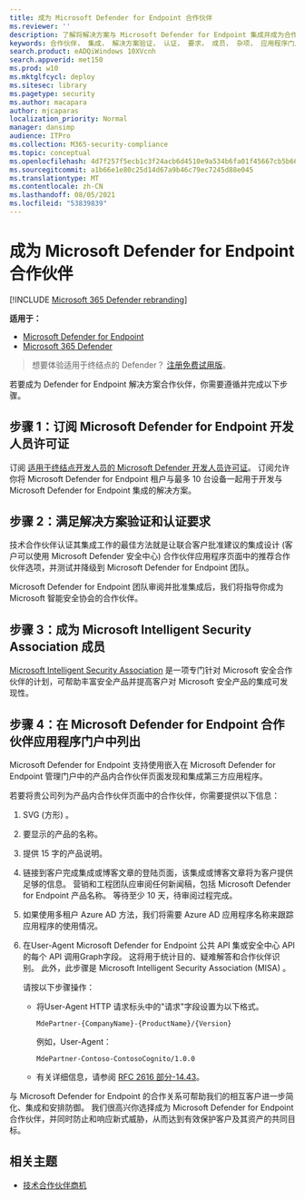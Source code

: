 ```yaml
---
title: 成为 Microsoft Defender for Endpoint 合作伙伴
ms.reviewer: ''
description: 了解将解决方案与 Microsoft Defender for Endpoint 集成并成为合作伙伴的步骤和要求
keywords: 合作伙伴， 集成， 解决方案验证， 认证， 要求， 成员， 杂项， 应用程序门户
search.product: eADQiWindows 10XVcnh
search.appverid: met150
ms.prod: w10
ms.mktglfcycl: deploy
ms.sitesec: library
ms.pagetype: security
ms.author: macapara
author: mjcaparas
localization_priority: Normal
manager: dansimp
audience: ITPro
ms.collection: M365-security-compliance
ms.topic: conceptual
ms.openlocfilehash: 4d7f257f5ecb1c3f24acb6d4510e9a534b6fa01f45667cb5b662ca7805b9f69e
ms.sourcegitcommit: a1b66e1e80c25d14d67a9b46c79ec7245d88e045
ms.translationtype: MT
ms.contentlocale: zh-CN
ms.lasthandoff: 08/05/2021
ms.locfileid: "53839839"
---
```

# <a name="become-a-microsoft-defender-for-endpoint-partner"></a>成为 Microsoft Defender for Endpoint 合作伙伴

[!INCLUDE [Microsoft 365 Defender rebranding](../../includes/microsoft-defender.md)]

**适用于：**
- [Microsoft Defender for Endpoint](https://go.microsoft.com/fwlink/?linkid=2154037)
- [Microsoft 365 Defender](https://go.microsoft.com/fwlink/?linkid=2118804)

> 想要体验适用于终结点的 Defender？ [注册免费试用版](https://signup.microsoft.com/create-account/signup?products=7f379fee-c4f9-4278-b0a1-e4c8c2fcdf7e&ru=https://aka.ms/MDEp2OpenTrial?ocid=docs-wdatp-exposedapis-abovefoldlink)。

若要成为 Defender for Endpoint 解决方案合作伙伴，你需要遵循并完成以下步骤。

## <a name="step-1-subscribe-to-a-microsoft-defender-for-endpoint-developer-license"></a>步骤 1：订阅 Microsoft Defender for Endpoint 开发人员许可证

订阅 [适用于终结点开发人员的 Microsoft Defender 开发人员许可证](https://winatpregistration-prd.trafficmanager.net/Developer/UserAgreement?Length=9)。 订阅允许你将 Microsoft Defender for Endpoint 租户与最多 10 台设备一起用于开发与 Microsoft Defender for Endpoint 集成的解决方案。

## <a name="step-2-fulfill-the-solution-validation-and-certification-requirements"></a>步骤 2：满足解决方案验证和认证要求

技术合作伙伴认证其集成工作的最佳方法就是让联合客户批准建议的集成设计 (客户可以使用 Microsoft Defender 安全中心) 合作伙伴应用程序页面中的推荐合作伙伴选项，并测试并降级到 Microsoft [](https://securitycenter.microsoft.com/interoperability/partners) Defender for Endpoint 团队。

Microsoft Defender for Endpoint 团队审阅并批准集成后，我们将指导你成为 Microsoft 智能安全协会的合作伙伴。

## <a name="step-3-become-a--microsoft-intelligent-security-association-member"></a>步骤 3：成为 Microsoft Intelligent Security Association 成员

[Microsoft Intelligent Security Association](https://www.microsoft.com/security/partnerships/intelligent-security-association) 是一项专门针对 Microsoft 安全合作伙伴的计划，可帮助丰富安全产品并提高客户对 Microsoft 安全产品的集成可发现性。

## <a name="step-4-get-listed-in-the-microsoft-defender-for-endpoint-partner-application-portal"></a>步骤 4：在 Microsoft Defender for Endpoint 合作伙伴应用程序门户中列出

Microsoft Defender for Endpoint 支持使用嵌入在 Microsoft Defender [](partner-applications.md) for Endpoint 管理门户中的产品内合作伙伴页面发现和集成第三方应用程序。

若要将贵公司列为产品内合作伙伴页面中的合作伙伴，你需要提供以下信息：

1. SVG (方形) 。
2. 要显示的产品的名称。
3. 提供 15 字的产品说明。
4. 链接到客户完成集成或博客文章的登陆页面，该集成或博客文章将为客户提供足够的信息。 营销和工程团队应审阅任何新闻稿，包括 Microsoft Defender for Endpoint 产品名称。 等待至少 10 天，待审阅过程完成。
5. 如果使用多租户 Azure AD 方法，我们将需要 Azure AD 应用程序名称来跟踪应用程序的使用情况。
6. 在User-Agent Microsoft Defender for Endpoint 公共 API 集或安全中心 API 的每个 API 调用Graph字段。 这将用于统计目的、疑难解答和合作伙伴识别。 此外，此步骤是 Microsoft Intelligent Security Association (MISA) 。

   请按以下步骤操作：

   - 将User-Agent HTTP 请求标头中的"请求"字段设置为以下格式。

     ```http
     MdePartner-{CompanyName}-{ProductName}/{Version}
     ```

     例如，User-Agent：

     ```http
     MdePartner-Contoso-ContosoCognito/1.0.0
     ```

   - 有关详细信息，请参阅 [RFC 2616 部分-14.43](https://tools.ietf.org/html/rfc2616#section-14.43)。

与 Microsoft Defender for Endpoint 的合作关系可帮助我们的相互客户进一步简化、集成和安排防御。 我们很高兴你选择成为 Microsoft Defender for Endpoint 合作伙伴，并同时防止和响应新式威胁，从而达到有效保护客户及其资产的共同目标。

## <a name="related-topics"></a>相关主题

- [技术合作伙伴商机](partner-integration.md)
